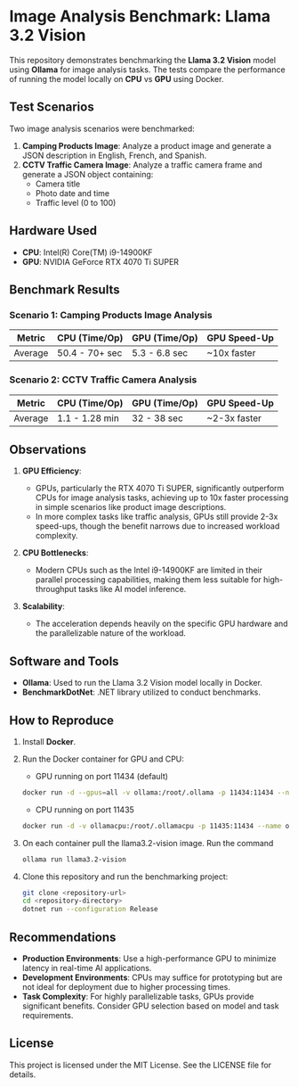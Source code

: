 # Image Analysis Benchmark: Llama 3.2 Vision

This repository demonstrates benchmarking the **Llama 3.2 Vision** model using **Ollama** for image analysis tasks. The tests compare the performance of running the model locally on **CPU** vs **GPU** using Docker.

## Test Scenarios

Two image analysis scenarios were benchmarked:

1. **Camping Products Image**: Analyze a product image and generate a JSON description in English, French, and Spanish.
2. **CCTV Traffic Camera Image**: Analyze a traffic camera frame and generate a JSON object containing:
   - Camera title
   - Photo date and time
   - Traffic level (0 to 100)

## Hardware Used

- **CPU**: Intel(R) Core(TM) i9-14900KF
- **GPU**: NVIDIA GeForce RTX 4070 Ti SUPER

## Benchmark Results

### **Scenario 1: Camping Products Image Analysis**

| Metric              | CPU (Time/Op)   | GPU (Time/Op)   | GPU Speed-Up |
|---------------------|-----------------|----------------|--------------|
| Average             | 50.4 - 70+ sec | 5.3 - 6.8 sec  | ~10x faster  |

### **Scenario 2: CCTV Traffic Camera Analysis**

| Metric              | CPU (Time/Op)   | GPU (Time/Op)   | GPU Speed-Up |
|---------------------|-----------------|----------------|--------------|
| Average             | 1.1 - 1.28 min | 32 - 38 sec    | ~2-3x faster |

## Observations

1. **GPU Efficiency**:
   - GPUs, particularly the RTX 4070 Ti SUPER, significantly outperform CPUs for image analysis tasks, achieving up to 10x faster processing in simple scenarios like product image descriptions.
   - In more complex tasks like traffic analysis, GPUs still provide 2-3x speed-ups, though the benefit narrows due to increased workload complexity.

2. **CPU Bottlenecks**:
   - Modern CPUs such as the Intel i9-14900KF are limited in their parallel processing capabilities, making them less suitable for high-throughput tasks like AI model inference.

3. **Scalability**:
   - The acceleration depends heavily on the specific GPU hardware and the parallelizable nature of the workload.

## Software and Tools

- **Ollama**: Used to run the Llama 3.2 Vision model locally in Docker.
- **BenchmarkDotNet**: .NET library utilized to conduct benchmarks.

## How to Reproduce

1. Install **Docker**.

1. Run the Docker container for GPU and CPU:

   - GPU running on port 11434 (default)

   ```bash
   docker run -d --gpus=all -v ollama:/root/.ollama -p 11434:11434 --name ollama ollama/ollama
   ```

   - CPU running on port 11435

    ```bash
    docker run -d -v ollamacpu:/root/.ollamacpu -p 11435:11434 --name ollamacpu ollama/ollama
    ```

1. On each container pull the llama3.2-vision image. Run the command

   ```bash
   ollama run llama3.2-vision
   ```

1. Clone this repository and run the benchmarking project:

   ```bash
   git clone <repository-url>
   cd <repository-directory>
   dotnet run --configuration Release
   ```

## Recommendations

- **Production Environments**: Use a high-performance GPU to minimize latency in real-time AI applications.
- **Development Environments**: CPUs may suffice for prototyping but are not ideal for deployment due to higher processing times.
- **Task Complexity**: For highly parallelizable tasks, GPUs provide significant benefits. Consider GPU selection based on model and task requirements.

## License

This project is licensed under the MIT License. See the LICENSE file for details.